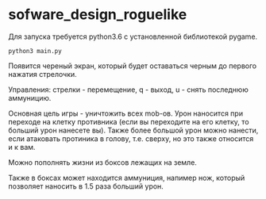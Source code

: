 # sofware_design_roguelike

Для запуска требуется python3.6 c установленной библиотекой pygame.

```python3 main.py```

Появится череный экран, который будет оставаться черным до первого нажатия стрелочки.

Управления:
стрелки - перемещение,
q - выход, u - снять последнюю аммуницию.

Основная цель игры - уничтожить всех mob-ов.
Урон наносится при переходе на клетку противника (если вы переходите на его клетку, то больший урон нанесете вы).
Также более большой урон можно нанести, если атаковать протиника в голову, т.е. сверху, но это также относится и к вам.

Можно пополнять жизни из боксов лежащих на земле.

Также в боксах может находится аммуниция, напимер нож, который позволяет наносить в 1.5 раза больший урон.

